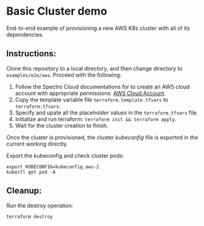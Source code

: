 # Basic Cluster demo

End-to-end example of provisioning a new AWS K8s cluster with all of its dependencies.

## Instructions:

Clone this repository to a local directory, and then change directory to `examples/e2e/aws`. Proceed with the following:
1. Follow the Spectro Cloud documentations for to create an AWS cloud account with appropriate permissions:
[AWS Cloud Account](https://docs.spectrocloud.com/clusters/?clusterType=aws_cluster#awscloudaccountpermissions).
1. Copy the template variable file `terraform.template.tfvars` to `terraform.tfvars`.
1. Specify and upate all the placeholder values in the `terraform.tfvars` file.
1. Initialize and run terraform: `terraform init && terraform apply`.
1. Wait for the cluster creation to finish.

Once the cluster is provisioned, the cluster _kubeconfig_ file is exported in the current working directly.

Export the kubeconfig and check cluster pods:

```shell
export KUBECONFIG=kubeconfig_aws-2
kubectl get pod -A
```

## Cleanup:

Run the destroy operation:

```shell
terraform destroy
```
